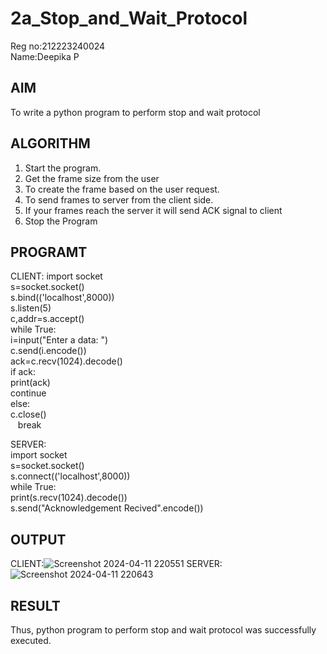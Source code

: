 # 2a_Stop_and_Wait_Protocol
Reg no:212223240024\
Name:Deepika P
## AIM 
To write a python program to perform stop and wait protocol
## ALGORITHM
1. Start the program.
2. Get the frame size from the user
3. To create the frame based on the user request.
4. To send frames to server from the client side.
5. If your frames reach the server it will send ACK signal to client
6. Stop the Program
## PROGRAMT
CLIENT:
import socket\
s=socket.socket()\
s.bind(('localhost',8000))\
s.listen(5)\
c,addr=s.accept()\
while True:\
 i=input("Enter a data: ")\
 c.send(i.encode())\
 ack=c.recv(1024).decode()\
 if ack:\
   print(ack)\
   continue\
 else:\
   c.close()\
   break
   
SERVER:\
import socket\
s=socket.socket()\
s.connect(('localhost',8000))\
while True:\
    print(s.recv(1024).decode())\
    s.send("Acknowledgement Recived".encode())
## OUTPUT
CLIENT:![Screenshot 2024-04-11 220551](https://github.com/deepicqqq/2a_Stop_and_Wait_Protocol/assets/162718406/41045b9f-6c5d-43ec-a243-dc229f887cfe)
SERVER:![Screenshot 2024-04-11 220643](https://github.com/deepicqqq/2a_Stop_and_Wait_Protocol/assets/162718406/8e76cce2-4afa-4a00-b4a5-2d6bce2135c0)


## RESULT
Thus, python program to perform stop and wait protocol was successfully executed.
